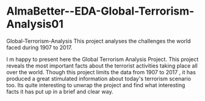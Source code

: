 # AlmaBetter--EDA-Global-Terrorism-Analysis01
Global-Terrorism-Analysis This project analyses the challenges the world faced during 1907 to 2017.

I m happy to present here the Global Terrorism Analysis Project. This project reveals the most important facts about the terrorist activities taking place all over the world. Though this project limits the data from 1907 to 2017 , it has produced a great stimulated information about today's terrorism scenario too. Its quite interesting to unwrap the project and find what interesting facts it has put up in a brief and clear way.
